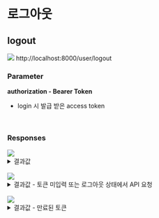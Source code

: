# 로그아웃

## logout

<img src="https://img.shields.io/badge/POST-green?style=plastic&logo=appveyor&logo=POST"/> 
http://localhost:8000/user/logout

### Parameter

**authorization - Bearer Token**

- login 시 발급 받은 access token

<br>

### Responses

<img src="https://img.shields.io/badge/200-519800?style=plastic&logo=appveyor&logo=200"/>

<details>
<summary>결과값</summary>
<div markdown="1">

```json
{
  "success": true,
  "message": "로그아웃을 성공했습니다."
}
```

```
cookies

Refesh_Token_Index=''
```

</div>
</details>

<br>

<img src="https://img.shields.io/badge/404-DB3A00?style=plastic&logo=appveyor&logo=404"/> 
<details>
<summary>결과값 - 토큰 미입력 또는 로그아웃 상태에서 API 요청</summary>
<div markdown="1">

```json
{
  "success": false,
  "message": "토큰이 존재하지 않습니다."
}
```

</div>
</details>

<br>

<img src="https://img.shields.io/badge/404-DB3A00?style=plastic&logo=appveyor&logo=404"/> 
<details>
<summary>결과값 - 만료된 토큰</summary>
<div markdown="1">

```json
{
  "success": false,
  "message": "만료된 토큰입니다."
}
```

</div>
</details>
